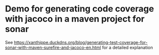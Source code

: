 # Demo for generating code coverage with jacoco in a maven project for sonar

See https://xanthippe.duckdns.org/blog/generating-test-coverage-for-sonar-with-maven-surefire-and-jacoco-en.html for a detailed explanation
